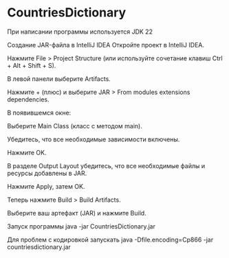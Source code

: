 # CountriesDictionary

При написании программы используется JDK 22

Создание JAR-файла в IntelliJ IDEA
Откройте проект в IntelliJ IDEA.

Нажмите File > Project Structure (или используйте сочетание клавиш Ctrl + Alt + Shift + S).

В левой панели выберите Artifacts.

Нажмите + (плюс) и выберите JAR > From modules extensions dependencies.

В появившемся окне:

Выберите Main Class (класс с методом main).

Убедитесь, что все необходимые зависимости включены.

Нажмите OK.

В разделе Output Layout убедитесь, что все необходимые файлы и ресурсы добавлены в JAR.

Нажмите Apply, затем OK.

Теперь нажмите Build > Build Artifacts.

Выберите ваш артефакт (JAR) и нажмите Build.


Запуск программы java -jar CountriesDictionary.jar

Для проблем с кодировкой запускать java -Dfile.encoding=Cp866 -jar countriesdictionary.jar 